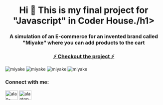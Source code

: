 <h1 align="center">Hi 👋 This is my final project for "Javascript" in Coder House./h1>
<h3 align="center">A simulation of an E-commerce for an invented brand called "Miyake" where you can add products to the cart</h3>

<a href="https://final-javascript-1.vercel.app/"><h3 align="center">⚡ Checkout the project ⚡</h3></a>

<img alt="miyake" src="https://i.postimg.cc/h4pp93gR/imagen-miyake.jpg">
<img alt="miyake" src="https://i.postimg.cc/KjHwcm5x/imagen-miyakewhite.jpg">
<img alt="miyake" src="https://i.postimg.cc/cLZ2skRK/miyake-carrito.jpg">
<img alt="miyake" src="https://i.postimg.cc/qv5smzvk/miyakeproducts.jpg">





<h3 align="left">Connect with me:</h3>
<p align="left">
<a href="https://linkedin.com/in/alan-topczylo" target="blank"><img align="center" src="https://raw.githubusercontent.com/rahuldkjain/github-profile-readme-generator/master/src/images/icons/Social/linked-in-alt.svg" alt="alan-topczylo" height="30" width="40" /></a>
<a href="https://instagram.com/alantopczylo" target="blank"><img align="center" src="https://raw.githubusercontent.com/rahuldkjain/github-profile-readme-generator/master/src/images/icons/Social/instagram.svg" alt="alantopczylo" height="30" width="40" /></a>
</p>

